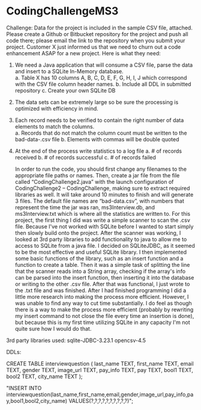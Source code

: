 # CodingChallengeMS3
Challenge:
Data for the project is included in the sample CSV file, attached. Please create a Github or Bitbucket repository for the project and push all code there; please email the link to the repository when you submit your project.
Customer X just informed us that we need to churn out a code enhancement ASAP for a new project.  Here is what they need:
1. We need a Java application that will consume a CSV file, parse the data and insert to a SQLite In-Memory database.  
a. Table X has 10 columns A, B, C, D, E, F, G, H, I, J which correspond with the CSV file column header names.
b. Include all DDL in submitted repository
c. Create your own SQLite DB
2. The data sets can be extremely large so be sure the processing is optimized with efficiency in mind.  
3. Each record needs to be verified to contain the right number of data elements to match the columns.  
a. Records that do not match the column count must be written to the bad-data-<timestamp>.csv file
b. Elements with commas will be double quoted
4. At the end of the process write statistics to a log file
a. # of records received
b. # of records successful
c. # of records failed
	
	In order to run the code, you should first change any filenames to the appropriate file paths or names. Then, create a jar file from the file called “CodingChallenge2.java” with the launch configuration of CodingChallenge2 – CodingChallenge, making sure to extract required libraries as well. It will take around 10 minutes to finish and will generate 3 files. 
	The default file names are “bad-data.csv”, with numbers that represent the time the jar was ran, ms3Interview.db, and ms3Interview.txt which is where all the statistics are written to.
 	For this project, the first thing I did was write a simple scanner to scan the .csv file. Because I've not worked with SQLite before I wanted to start simply then slowly build onto the project.
 	After the scanner was working, I looked at 3rd party libraries to add functionality to java to allow me to access to SQLite from a java file. I decided on SQLiteJDBC, as it seemed to be the most effective and useful SQLite library. 
 	I then implemented some basic functions of the library, such as an insert function and a function to create a table. Then it was a simple task of splitting the line that the scanner reads into a String array, checking if the array's info can be parsed into the insert function, then inserting it into the database or writing to the other .csv file. 
 	After that was functional, I just wrote to the .txt file and was finished.
	After I had finished programming I did a little more research into making the process more efficient. 
	However, I was unable to find any way to cut time substantially. 
	I do feel as though there is a way to make the process more efficient (probably by rewriting my insert command to not close the file every time an insertion is done), but because this is my first time utilizing SQLite in any capacity I'm not quite sure how I would do that.
	
3rd party libraries used:
sqlite-JDBC-3.23.1
opencsv-4.5

DDLs:

CREATE TABLE interviewquestion (
    last_name  TEXT,
    first_name TEXT,
    email      TEXT,
    gender     TEXT,
    image_url  TEXT,
    pay_info   TEXT,
    pay        TEXT,
    bool1      TEXT,
    bool2      TEXT,
    city_name  TEXT
);

"INSERT INTO interviewquestion(last_name,first_name,email,gender,image_url,pay_info,pay,bool1,bool2,city_name) VALUES(?,?,?,?,?,?,?,?,?,?)";

